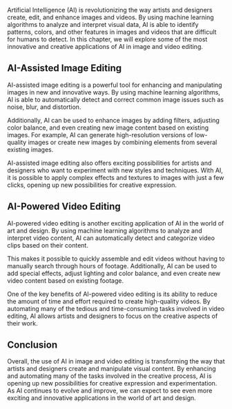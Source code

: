 
Artificial Intelligence (AI) is revolutionizing the way artists and designers create, edit, and enhance images and videos. By using machine learning algorithms to analyze and interpret visual data, AI is able to identify patterns, colors, and other features in images and videos that are difficult for humans to detect. In this chapter, we will explore some of the most innovative and creative applications of AI in image and video editing.

AI-Assisted Image Editing
-------------------------

AI-assisted image editing is a powerful tool for enhancing and manipulating images in new and innovative ways. By using machine learning algorithms, AI is able to automatically detect and correct common image issues such as noise, blur, and distortion.

Additionally, AI can be used to enhance images by adding filters, adjusting color balance, and even creating new image content based on existing images. For example, AI can generate high-resolution versions of low-quality images or create new images by combining elements from several existing images.

AI-assisted image editing also offers exciting possibilities for artists and designers who want to experiment with new styles and techniques. With AI, it is possible to apply complex effects and textures to images with just a few clicks, opening up new possibilities for creative expression.

AI-Powered Video Editing
------------------------

AI-powered video editing is another exciting application of AI in the world of art and design. By using machine learning algorithms to analyze and interpret video content, AI can automatically detect and categorize video clips based on their content.

This makes it possible to quickly assemble and edit videos without having to manually search through hours of footage. Additionally, AI can be used to add special effects, adjust lighting and color balance, and even create new video content based on existing footage.

One of the key benefits of AI-powered video editing is its ability to reduce the amount of time and effort required to create high-quality videos. By automating many of the tedious and time-consuming tasks involved in video editing, AI allows artists and designers to focus on the creative aspects of their work.

Conclusion
----------

Overall, the use of AI in image and video editing is transforming the way that artists and designers create and manipulate visual content. By enhancing and automating many of the tasks involved in the creative process, AI is opening up new possibilities for creative expression and experimentation. As AI continues to evolve and improve, we can expect to see even more exciting and innovative applications in the world of art and design.
